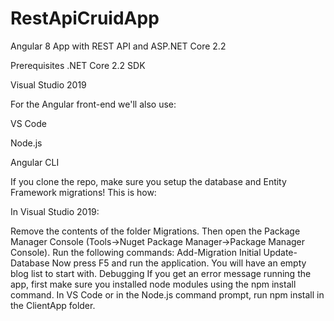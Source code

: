 # RestApiCruidApp
Angular 8 App with REST API and ASP.NET Core 2.2

Prerequisites
.NET Core 2.2 SDK

Visual Studio 2019

For the Angular front-end we'll also use:

VS Code

Node.js

Angular CLI

If you clone the repo, make sure you setup the database and Entity Framework migrations! This is how:

In Visual Studio 2019:

Remove the contents of the folder Migrations.
Then open the Package Manager Console (Tools->Nuget Package Manager->Package Manager Console).
Run the following commands:
Add-Migration Initial
Update-Database
Now press F5 and run the application. You will have an empty blog list to start with.
Debugging
If you get an error message running the app, first make sure you installed node modules using the npm install command. In VS Code or in the Node.js command prompt, run npm install in the ClientApp folder.
